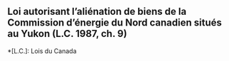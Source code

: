 ## Loi autorisant l’aliénation de biens de la Commission d’énergie du Nord canadien situés au Yukon (L.C. 1987, ch. 9)
  *[L.C.]: Lois du Canada
